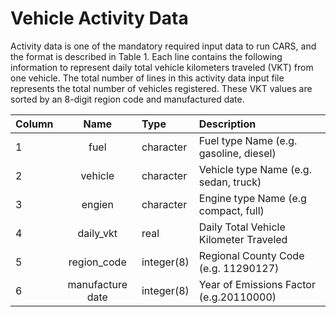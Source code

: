 # Vehicle Activity Data
Activity data is one of the mandatory required input data to run CARS, and the format is described in Table 1. Each line contains the following information to represent daily total vehicle kilometers traveled (VKT) from one vehicle. The total number of lines in this activity data input file represents the total number of vehicles registered. These VKT values are sorted by an 8-digit region code and manufactured date.


| Column | Name | Type | Description|
| :-------- |:------------------:| :-----------|:---------------------------------------|
| 1 | fuel             | character | Fuel type Name (e.g. gasoline, diesel) |
| 2 | vehicle          | character | Vehicle type Name (e.g. sedan, truck)  |
| 3 | engien           | character | Engine type Name (e.g compact, full)   |
| 4 | daily_vkt        | real      | Daily Total Vehicle Kilometer Traveled |
| 5 | region_code      | integer(8)| Regional County Code (e.g. 11290127)   |
| 6 | manufacture date | integer(8)| Year of Emissions Factor (e.g.20110000)|
